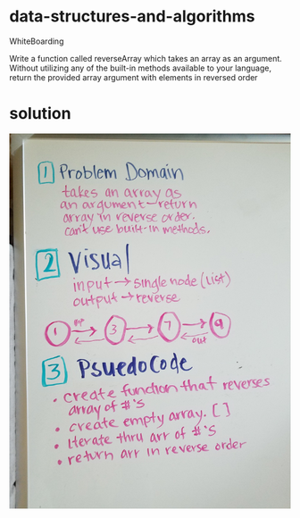 # data-structures-and-algorithms
WhiteBoarding

Write a function called reverseArray which takes an array as an argument. Without utilizing any of the built-in methods available to your language, return the provided array argument with elements in reversed order

# solution

![whiteboard](./../../assets/array_reverse.jpg)



